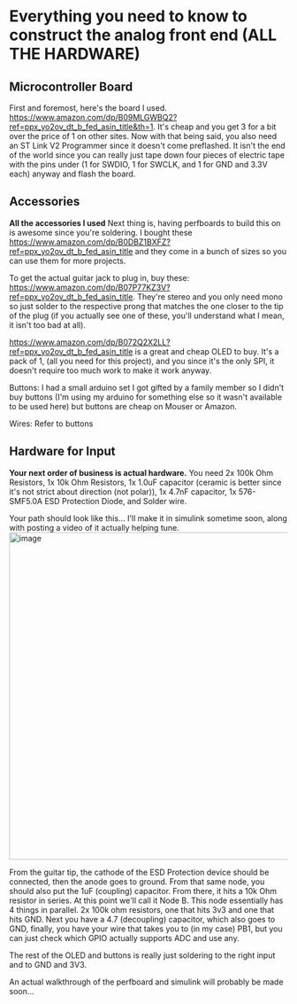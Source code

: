 # Everything you need to know to construct the analog front end (ALL THE HARDWARE)


## Microcontroller Board
First and foremost, here's the board I used. https://www.amazon.com/dp/B09MLGWBQ2?ref=ppx_yo2ov_dt_b_fed_asin_title&th=1. It's cheap and you get 3 for a bit over the price of 1 on other sites. Now with that being said, you also need an ST Link V2 Programmer since it doesn't come preflashed. It isn't the end of the world since you can really just tape down four pieces of electric tape with the pins under (1 for SWDIO, 1 for SWCLK, and 1 for GND and 3.3V each) anyway and flash the board.

## Accessories
**All the accessories I used**
Next thing is, having perfboards to build this on is awesome since you're soldering. I bought these https://www.amazon.com/dp/B0DBZ1BXFZ?ref=ppx_yo2ov_dt_b_fed_asin_title and they come in a bunch of sizes so you can use them for more projects.

To get the actual guitar jack to plug in, buy these: https://www.amazon.com/dp/B07P77KZ3V?ref=ppx_yo2ov_dt_b_fed_asin_title. They're stereo and you only need mono so just solder to the respective prong that matches the one closer to the tip of the plug (if you actually see one of these, you'll understand what I mean, it isn't too bad at all).

https://www.amazon.com/dp/B072Q2X2LL?ref=ppx_yo2ov_dt_b_fed_asin_title is a great and cheap OLED to buy. It's a pack of 1, (all you need for this project), and you since it's the only SPI, it doesn't require too much work to make it work anyway.

Buttons: I had a small arduino set I got gifted by a family member so I didn't buy buttons (I'm using my arduino for something else so it wasn't available to be used here) but buttons are cheap on Mouser or Amazon.

Wires: Refer to buttons

## Hardware for Input
**Your next order of business is actual hardware.**
You need 2x 100k Ohm Resistors, 1x 10k Ohm Resistors, 1x 1.0uF capacitor (ceramic is better since it's not strict about direction (not polar)), 1x 4.7nF capacitor, 1x 576-SMF5.0A ESD Protection Diode, and Solder wire.

Your path should look like this... I'll make it in simulink sometime soon, along with posting a video of it actually helping tune. 
<img width="729" height="591" alt="image" src="https://github.com/user-attachments/assets/fb11dda4-5217-457b-8335-92819738b522" />

From the guitar tip, the cathode of the ESD Protection device should be connected, then the anode goes to ground. From that same node, you should also put the 1uF (coupling) capacitor. From there, it hits a 10k Ohm resistor in series. At this point we'll call it Node B. This node essentially has 4 things in parallel. 2x 100k ohm resistors, one that hits 3v3 and one that hits GND. Next you have a 4.7 (decoupling) capacitor, which also goes to GND, finally, you have your wire that takes you to (in my case) PB1, but you can just check which GPIO actually supports ADC and use any.

The rest of the OLED and buttons is really just soldering to the right input and to GND and 3V3.

An actual walkthrough of the perfboard and simulink will probably be made soon...

